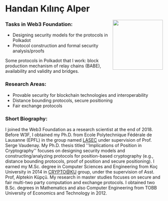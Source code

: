 # Handan Kılınç Alper

<img style="float: right;" src="handan.jpg" width = '160'>

### Tasks in Web3 Foundation:


* Designing security models for the protocols in Polkadot 
* Protocol construction and formal security analysis/proofs

Some protocols in Polkadot that I work:  block production mechanism of relay chains (BABE), availability and validity and bridges.


### Research Areas:

* Provable security for blockchain technologies and interoperability
* Distance bounding protocols, secure positioning
* Fair exchange protocols

### Short Biography:

I joined the Web3 Foundation as a research scientist at the end of 2018. Before W3F, I obtained my Ph.D. from Ecole Polytechnique Fédérale de Lausanne (EPFL) in the group named [LASEC](https://lasec.epfl.ch/) under supervision of Prof. Serge Vaudenay. My Ph.D. thesis titled ''Implications of Position in Cryptography'' focuses on designing security models and constructing/analyzing protocols for position-based cryptography (e.g., distance bounding protocols, proof of position and secure positioning). I earned my M$.$Sc. degree in Computer Sciences and Engineering from Koç University in 2014 in [CRYPTO@KU](https://crypto.ku.edu.tr/) group, under the supervision of Asst. Prof, Alptekin Küpçü. My research in master studies focuses on secure and fair multi-two party computation and exchange protocols. I obtained two B$.$Sc. degrees in Mathematics and also Computer Engineering from TOBB University of Economics and Technology in 2012.
